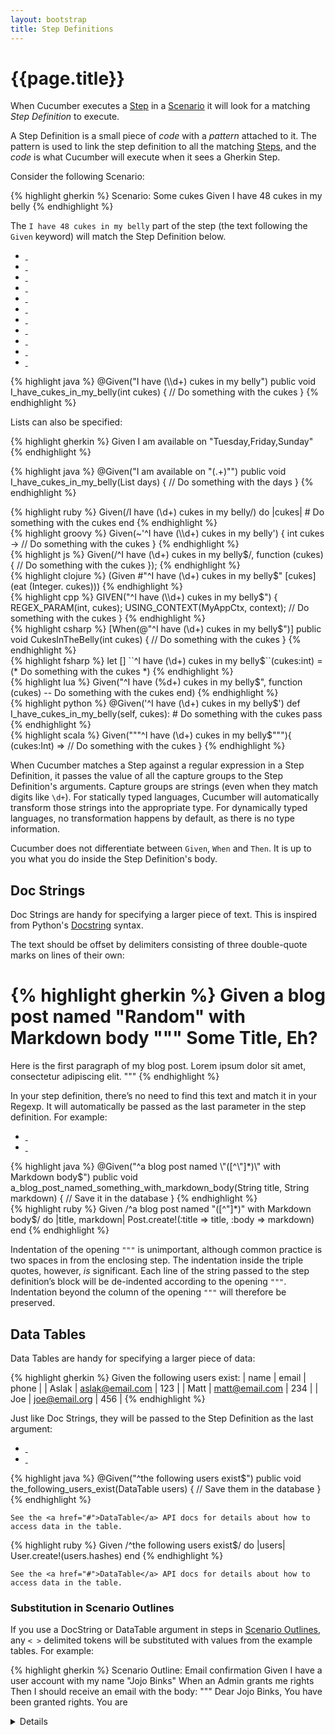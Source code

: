 ```yaml
---
layout: bootstrap
title: Step Definitions
---
```

# {{page.title}}

When Cucumber executes a [Step](/gherkin.html#steps) in a [Scenario](/gherkin.html#scenario) it will look for a matching _Step Definition_ to execute.

A Step Definition is a small piece of _code_ with a _pattern_ attached to it. The pattern is used to link the step definition to all the matching [Steps](/gherkin.html#steps), and the _code_ is what Cucumber will execute when it sees a Gherkin Step.

Consider the following Scenario:

{% highlight gherkin %}
Scenario: Some cukes
  Given I have 48 cukes in my belly
{% endhighlight %}

The `I have 48 cukes in my belly` part of the step (the text following the `Given` keyword) will match the Step Definition below. 

<ul class="nav nav-tabs">
  <li><a href="#defs-java" data-toggle="tab" class="java"><div>&nbsp;</div></a></li>
  <li><a href="#defs-ruby" data-toggle="tab" class="ruby"><div>&nbsp;</div></a></li>
  <li><a href="#defs-groovy" data-toggle="tab" class="groovy"><div>&nbsp;</div></a></li>
  <li><a href="#defs-js" data-toggle="tab" class="js"><div>&nbsp;</div></a></li>
  <li><a href="#defs-clojure" data-toggle="tab" class="clojure"><div>&nbsp;</div></a></li>
  <li><a href="#defs-cplusplus" data-toggle="tab" class="cplusplus"><div>&nbsp;</div></a></li>
  <li><a href="#defs-lua" data-toggle="tab" class="lua"><div>&nbsp;</div></a></li>
  <li><a href="#defs-python" data-toggle="tab" class="python"><div>&nbsp;</div></a></li>
  <li><a href="#defs-scala" data-toggle="tab" class="scala"><div>&nbsp;</div></a></li>
  <li><a href="#defs-csharp" data-toggle="tab" class="csharp"><div>&nbsp;</div></a></li>
  <li><a href="#defs-fsharp" data-toggle="tab" class="fsharp"><div>&nbsp;</div></a></li>
</ul>
<div class="tab-content">
  <div class="tab-pane" id="defs-java">
{% highlight java %}
@Given("I have (\\d+) cukes in my belly")
public void I_have_cukes_in_my_belly(int cukes) {
    // Do something with the cukes
}
{% endhighlight %}

<p>
Lists can also be specified:
</p>

{% highlight gherkin %}
Given I am available on "Tuesday,Friday,Sunday"
{% endhighlight %}

{% highlight java %}
@Given("I am available on \"(.+)\"")
public void I_have_cukes_in_my_belly(List<String> days) {
    // Do something with the days
}
{% endhighlight %}
  </div>
  <div class="tab-pane" id="defs-ruby">
{% highlight ruby %}
Given(/I have (\d+) cukes in my belly/) do |cukes|
  # Do something with the cukes
end
{% endhighlight %}
  </div>
  <div class="tab-pane" id="defs-groovy">
{% highlight groovy %}
Given(~'^I have (\\d+) cukes in my belly') { int cukes ->
    // Do something with the cukes
}
{% endhighlight %}
  </div>
  <div class="tab-pane" id="defs-js">
{% highlight js %}
Given(/^I have (\d+) cukes in my belly$/, function (cukes) {
    // Do something with the cukes
});
{% endhighlight %}
  </div>
  <div class="tab-pane" id="defs-clojure">
{% highlight clojure %}
(Given #"^I have (\d+) cukes in my belly$" [cukes]
  (eat (Integer. cukes)))
{% endhighlight %}
  </div>
  <div class="tab-pane" id="defs-cplusplus">
{% highlight cpp %}
GIVEN("^I have (\\d+) cukes in my belly$") {
    REGEX_PARAM(int, cukes);
    USING_CONTEXT(MyAppCtx, context);
    // Do something with the cukes
}
{% endhighlight %}
  </div>
  <div class="tab-pane" id="defs-csharp">
{% highlight csharp %}
[When(@"^I have (\d+) cukes in my belly$")]
public void CukesInTheBelly(int cukes)
{
    // Do something with the cukes
}
{% endhighlight %}
  </div>
  <div class="tab-pane" id="defs-fsharp">
{% highlight fsharp %}
let [<Given>] ``^I have (\d+) cukes in my belly$``(cukes:int) = 
  (* Do something with the cukes *)
{% endhighlight %}
  </div>
  <div class="tab-pane" id="defs-lua">
{% highlight lua %}
Given("^I have (%d+) cukes in my belly$", function (cukes)
    -- Do something with the cukes
end)
{% endhighlight %}
  </div>
  <div class="tab-pane" id="defs-python">
{% highlight python %}
@Given('^I have (\d+) cukes in my belly$')
def I_have_cukes_in_my_belly(self, cukes):
  # Do something with the cukes
  pass
{% endhighlight %}
  </div>
  <div class="tab-pane" id="defs-scala">
{% highlight scala %}
Given("""^I have (\d+) cukes in my belly$"""){ (cukes:Int) =>
  // Do something with the cukes
}
{% endhighlight %}
  </div>
</div>

When Cucumber matches a Step against a regular expression in a Step Definition, it passes the value of all the capture groups to the Step Definition's arguments. Capture groups are strings (even when they match digits like `\d+`). For statically typed languages, 
Cucumber will automatically transform those strings into the appropriate type. For dynamically typed languages, no transformation happens by default, as there is no type information.

Cucumber does not differentiate between `Given`, `When` and `Then`. It is up to you what you do inside the Step Definition's body.

## Doc Strings

Doc Strings are handy for specifying a larger piece of text. This is inspired from Python's [Docstring](http://www.python.org/dev/peps/pep-0257/) syntax.

The text should be offset by delimiters consisting of three double-quote marks on lines of their own:

{% highlight gherkin %}
Given a blog post named "Random" with Markdown body
  """
  Some Title, Eh?
  ==============
  Here is the first paragraph of my blog post. Lorem ipsum dolor sit amet,
  consectetur adipiscing elit.
  """
{% endhighlight %}

In your step definition, there’s no need to find this text and match it in your Regexp. It will automatically be passed as the last parameter in the step definition. For example:

<ul class="nav nav-tabs">
  <li><a href="#docstrings-java" data-toggle="tab" class="java"><div>&nbsp;</div></a></li>
  <li><a href="#docstrings-ruby" data-toggle="tab" class="ruby"><div>&nbsp;</div></a></li>
</ul>

<div class="tab-content">
  <div class="tab-pane" id="docstrings-java">
{% highlight java %}
@Given("^a blog post named \"([^\"]*)\" with Markdown body$")
public void a_blog_post_named_something_with_markdown_body(String title, String markdown) {
    // Save it in the database
}
{% endhighlight %}
  </div>

  <div class="tab-pane" id="docstrings-ruby">
{% highlight ruby %}
Given /^a blog post named "([^"]*)" with Markdown body$/ do |title, markdown|
  Post.create!(:title => title, :body => markdown)
end
{% endhighlight %}
  </div>
</div>

Indentation of the opening `"""` is unimportant, although common practice is two spaces in from the enclosing step. The indentation inside the triple quotes, however, _is_ significant. Each line of the string passed to the step definition’s block will be de-indented according to the opening `"""`. Indentation beyond the column of the opening `"""` will therefore be preserved.

## Data Tables

Data Tables are handy for specifying a larger piece of data:

{% highlight gherkin %}
Given the following users exist:
  | name  | email           | phone |
  | Aslak | aslak@email.com | 123   |
  | Matt  | matt@email.com  | 234   |
  | Joe   | joe@email.org   | 456   | 
{% endhighlight %}

Just like Doc Strings, they will be passed to the Step Definition as the last argument:

<ul class="nav nav-tabs">
  <li><a href="#datatables-java" data-toggle="tab" class="java"><div>&nbsp;</div></a></li>
  <li><a href="#datatables-ruby" data-toggle="tab" class="ruby"><div>&nbsp;</div></a></li>
</ul>

<div class="tab-content">
  <div class="tab-pane" id="datatables-java">
{% highlight java %}
@Given("^the following users exist$")
public void the_following_users_exist(DataTable users) {
    // Save them in the database
}
{% endhighlight %}

    See the <a href="#">DataTable</a> API docs for details about how to access data in the table.
  </div>

  <div class="tab-pane" id="datatables-ruby">
{% highlight ruby %}
Given /^the following users exist$/ do |users|
  User.create!(users.hashes)
end
{% endhighlight %}

    See the <a href="#">DataTable</a> API docs for details about how to access data in the table.
  </div>
</div>

### Substitution in Scenario Outlines

If you use a DocString or DataTable argument in steps in [Scenario Outlines](/gherkin.html#scenario_outlines), any `< >` 
delimited tokens will be substituted with values from the example tables. For example:

{% highlight gherkin %}
Scenario Outline: Email confirmation
  Given I have a user account with my name "Jojo Binks"
  When an Admin grants me <Role> rights
  Then I should receive an email with the body:
    """
    Dear Jojo Binks,
    You have been granted <Role> rights.  You are <details>. Please be responsible.
    -The Admins
    """
  Examples:
    |  Role     | details                                         |
    |  Manager  | now able to manage your employee accounts       |
    |  Admin    | able to manage any user account on the system   |
{% endhighlight %}

### Data Table diffing

One very powerful feature in Cucumber is comparison of tables. You can compare a table argument to another table that you provide within your step definition. This is something you would typically do in a `Then` step, and the other table would typically be constructed programmatically from your application’s data.

Beware that the diffing algorithm expects your data to be column-oriented, and that the first row of both tables represents column names. If your tables don’t have some similarity in the first row you will not get very useful results. The column names must be unique for each column – and they must match.

Here is an example of a Data Table that wi want to diff against actual results:

{% highlight gherkin %}
Then I should see the following cukes:
  | Latin           | English      |
  | Cucumis sativus | Cucumber     |
  | Cucumis anguria | Burr Gherkin |
{% endhighlight %}

A Step Definition can diff the DataTable with data pulled out of your application, for example from a Web page or a Database:

<ul class="nav nav-tabs">
  <li><a href="#diff-java" data-toggle="tab" class="java"><div>&nbsp;</div></a></li>
  <li><a href="#diff-ruby" data-toggle="tab" class="ruby"><div>&nbsp;</div></a></li>
</ul>

<div class="tab-content">
  <div class="tab-pane" id="diff-java">
{% highlight java %}
@Then("^I should see the following cukes:$")
public void the_following_users_exist(DataTable expectedCukesTable) {
    // We'd typically pull this out of a database or a web page...
    List<Cuke> actualCukes = new ArrayList();
    actualCukes.add(new Cuke("Cucumis sativus", "Concombre"));
    actualCukes.add(new Cuke("Cucumis anguria", "Burr Gherkin")); 
    
    expectedCukesTable.diff(actualCukes)
}
{% endhighlight %}

    <p>
      The list passed to <code>diff</code> can be a <code>DataTable</code>, <code>List&lt;YourType&gt;</code>,
      <code>List&lt;Map&gt;</code> or a <code>List&lt;List&lt;ScalarType&gt;&gt;</code>.
    </p>
  </div>
  <div class="tab-pane" id="diff-ruby">
{% highlight ruby %}
Then /^I should see the following cukes:$/ do |expected_cukes_table|
  # We'd typically pull this out of a database or a web page...
  actual_cukes = [
    ['Latin', 'English'],
    ['Cucumis sativus', 'Concombre'],
    ['Cucumis anguria', 'Burr Gherkin']
  ]

  expected_cukes_table.diff!(actual_cukes)
end
{% endhighlight %}

    <p>
      The list passed to <code>diff!</code> can be a <code>Cucumber::Ast::Table</code>,
      <code>Array</code> of <code>Map</code> or an <code>Array</code> of <code>Array</code> of <code>String</code>.
    </p>

    <p>
      If you are using [Capybara](http://jnicklas.github.com/capybara/) and you want to compare a Gherkin DataTable with a 
      HTML table rendered in a Web page you can construct an Array like so:
    </p>

{% highlight ruby %}
rows = find("table#selector").all('tr')
table = rows.map { |r| r.all('th,td').map { |c| c.text.strip } }
expected_table.diff!(table)
{% endhighlight %}
  </div>
</div>

If the tables are different, an exception is thrown, and the diff of the two tables are reported in the [Report](/reports.html).

## String Transformations

Cucumber provides an API that lets you take control over how strings are converted to other types. This is useful especially for dynamically typed languages, but also for statically typed languages when you need more control over the transformation.

Let's consider a common example - turning a string into a date:

{% highlight gherkin %}
Given today's date is "10-03-1971"
{% endhighlight %}

First of all, this might mean the 10th of March in some countries, and the 3rd of October in others. It's best to be explicit about how we want this converted.

<ul class="nav nav-tabs">
  <li><a href="#transform-java" data-toggle="tab" class="java"><div>&nbsp;</div></a></li>
  <li><a href="#transform-ruby" data-toggle="tab" class="ruby"><div>&nbsp;</div></a></li>
</ul>
<div class="tab-content">
  <div class="tab-pane" id="transform-java">
    <p>
    Cucumber-JVM knows how to convert strings into various <em>scalar</em> types. A scalar type is a type that can be derived from a single 
    string value. Cucumber-JVM's built-in scalar types are <em>numbers</em>, <em>enums</em>, <code>java.util.Date</code>, 
    <code>java.util.Calendar</code> and arbitrary types that have a single-argument constructor that is either a 
    <code>String</code> or an <code>Object</code>.
    </p>
    
    <p>
    Transformation to <code>java.util.Date</code> and <code>java.util.Calendar</code> will work out-of-the-box as long as the
    string value matches one of the <code>SHORT</code>, <code>MEDIUM</code>, <code>FULL</code> or <code>LONG</code> formats 
    defined by <a href="http://docs.oracle.com/javase/7/docs/api/java/text/DateFormat.html"><code>java.util.DateFormat</code></a>.
    </p>
    
    <p>
    It turns out that <code>10-03-1971</code> from our example doesn't match any of those formats, so we have to give Cucumber a hint:
    </p>

{% highlight java %}
@Given("today's date is \"(.*)\"")
public void todays_date_is(@Format("dd-MM-yyyy") Date today) {
}
{% endhighlight %}

    <p>
    Many Java programmers like to use <a href="http://joda-time.sourceforge.net/">Joda Time</a>. Cucumber-JVM doesn't have any special support for Joda Time, but since Joda's <code>LocalDate</code> has a <code>LocalDate(Object)</code> constructor it is considered a scalar by default.
    </p>
    
    <p>
    However, in this case it wouldn't also know how to pass the _format_ string, so you would get an exception when Cucumber instantiates it
    with <code>new LocalDate("10-03-1971")</code>.
    </p>
    
    <p>
    A custom formatter gives you full control:
    </p>

{% highlight java %}
@Given("today's date is \"(.*)\"")
public void todays_date_is(
  @Format("dd-MM-yyyy") 
  @Transform(JodaTransformer.class) 
  LocalDate today) {
}
{% endhighlight %}

    <p>
    The custom transformer looks like this:
    </p>

{% highlight java %}
public class JodaTransformer extends Transformer<LocalDate> {
    @Override
    public LocalDate transform(String value) {
        String format = getParameterInfo().getFormat();
        DateTimeFormatter dateTimeFormatter = DateTimeFormat.forStyle(format);
        dateTimeFormatter = dateTimeFormatter.withLocale(getLocale());
        return dateTimeFormatter.parseLocalDate(value);
    }
}
{% endhighlight %}

      <p>
      Of course, you can write transformers for anything, not just dates.
      </p>

  </div>
  <div class="tab-pane" id="transform-ruby">
    <p>
    TODO
    </p>
  </div>
</div>

## Data Table Transformations

*This applies to Cucumber-JVM only*

Data Tables can be transformed to a `List` of various types.
We'll see how the table in the following Scenario can be transformed to different kinds of lists.

{% highlight gherkin %}
Scenario: Some vegetables
  Given I have these vegetables:
    | name     | color |
    | Cucumber | Green |
    | Tomato   | Red   |
{% endhighlight %}

### List of YourType

The table can be transformed into a list of vegetables:

{% highlight java %}
public class Vegetable {
    public String name;
    public Color color; // Color is an enum
}
{% endhighlight %}

The Step Definition:

{% highlight java %}
@Given("I have these vegetables:")
public void I_have_these_vegetables(List<Vegetable> vegetables) {
    // Do something with the vegetables
}
{% endhighlight %}

The header row is used to name fields in the generic List type. 

*IMPORTANT*: If the generic List type (`Vegetable` in this case) is a <em>scalar</em> (i.e. it has a `String` or `Object` constructor), 
the header will *not* be used to name fields in the class. Instead you would get a List that has one `Vegetable` for *each cell* 
(6 in this case). See [List of Scalar](#list_of_scalar) below.

### List of Map

You can also transform a DataTable to a list of maps:

{% highlight java %}
@Given("I have these vegetables:")
public void I_have_these_vegetables(List<Map<String, String> vegetables) {
    // Do something with the vegetables
}
{% endhighlight %}

The `Key` and `Value` generic types of the `Map` can be any kind of scalar type.

### List of List of scalar

You can also convert it to a list of list scalar:

{% highlight java %}
@Given("I have these vegetables:")
public void I_have_these_vegetables(List<List<String>> vegetables) {
    // Do something with the vegetables
}
{% endhighlight %}

This will convert it to a flattened list like this: 

`[["name", "color"], ["Cucumber", "Green"], ["Tomato", "Red"]]`

You can also convert it to a list of scalar:

### List of scalar

{% highlight java %}
@Given("I have these vegetables:")
public void I_have_these_vegetables(List<String> vegetables) {
    // Do something with the vegetables
}
{% endhighlight %}

This will convert it to a flattened list like this: `["name", "color", "Cucumber", "Green", "Tomato", "Red"]`

## FAQ

### I want to scope a step definition to a scenario or feature

TODO: Summarise info from:

* https://groups.google.com/d/msg/cukes/53UKauIY28o/1nrdSCWAkLMJ
* https://github.com/cucumber/cucumber/wiki/Feature-Coupled-Step-Definitions-(Antipattern)

